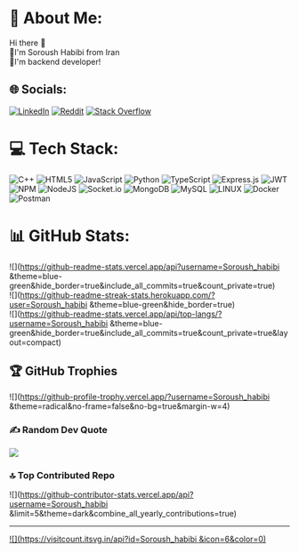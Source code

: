 # 💫 About Me:
Hi there 👋<br>🌱I'm Soroush Habibi from Iran<br>🔭I'm backend developer!


## 🌐 Socials:
[![LinkedIn](https://img.shields.io/badge/LinkedIn-%230077B5.svg?logo=linkedin&logoColor=white)](https://linkedin.com/in/soroush-habibi-611251137) [![Reddit](https://img.shields.io/badge/Reddit-%23FF4500.svg?logo=Reddit&logoColor=white)](https://reddit.com/user/Soroush_ha) [![Stack Overflow](https://img.shields.io/badge/-Stackoverflow-FE7A16?logo=stack-overflow&logoColor=white)](https://stackoverflow.com/users/7641742/soroush-habibi) 

# 💻 Tech Stack:
![C++](https://img.shields.io/badge/c++-%2300599C.svg?style=for-the-badge&logo=c%2B%2B&logoColor=white) ![HTML5](https://img.shields.io/badge/html5-%23E34F26.svg?style=for-the-badge&logo=html5&logoColor=white) ![JavaScript](https://img.shields.io/badge/javascript-%23323330.svg?style=for-the-badge&logo=javascript&logoColor=%23F7DF1E) ![Python](https://img.shields.io/badge/python-3670A0?style=for-the-badge&logo=python&logoColor=ffdd54) ![TypeScript](https://img.shields.io/badge/typescript-%23007ACC.svg?style=for-the-badge&logo=typescript&logoColor=white) ![Express.js](https://img.shields.io/badge/express.js-%23404d59.svg?style=for-the-badge&logo=express&logoColor=%2361DAFB) ![JWT](https://img.shields.io/badge/JWT-black?style=for-the-badge&logo=JSON%20web%20tokens) ![NPM](https://img.shields.io/badge/NPM-%23000000.svg?style=for-the-badge&logo=npm&logoColor=white) ![NodeJS](https://img.shields.io/badge/node.js-6DA55F?style=for-the-badge&logo=node.js&logoColor=white) ![Socket.io](https://img.shields.io/badge/Socket.io-black?style=for-the-badge&logo=socket.io&badgeColor=010101) ![MongoDB](https://img.shields.io/badge/MongoDB-%234ea94b.svg?style=for-the-badge&logo=mongodb&logoColor=white) ![MySQL](https://img.shields.io/badge/mysql-%2300f.svg?style=for-the-badge&logo=mysql&logoColor=white) ![LINUX](https://img.shields.io/badge/Linux-FCC624?style=for-the-badge&logo=linux&logoColor=black) ![Docker](https://img.shields.io/badge/docker-%230db7ed.svg?style=for-the-badge&logo=docker&logoColor=white) ![Postman](https://img.shields.io/badge/Postman-FF6C37?style=for-the-badge&logo=postman&logoColor=white)
# 📊 GitHub Stats:
![](https://github-readme-stats.vercel.app/api?username=Soroush_habibi &theme=blue-green&hide_border=true&include_all_commits=true&count_private=true)<br/>
![](https://github-readme-streak-stats.herokuapp.com/?user=Soroush_habibi &theme=blue-green&hide_border=true)<br/>
![](https://github-readme-stats.vercel.app/api/top-langs/?username=Soroush_habibi &theme=blue-green&hide_border=true&include_all_commits=true&count_private=true&layout=compact)

## 🏆 GitHub Trophies
![](https://github-profile-trophy.vercel.app/?username=Soroush_habibi &theme=radical&no-frame=false&no-bg=true&margin-w=4)

### ✍️ Random Dev Quote
![](https://quotes-github-readme.vercel.app/api?type=vetical&theme=merko)

### 🔝 Top Contributed Repo
![](https://github-contributor-stats.vercel.app/api?username=Soroush_habibi &limit=5&theme=dark&combine_all_yearly_contributions=true)

---
[![](https://visitcount.itsvg.in/api?id=Soroush_habibi &icon=6&color=0)](https://visitcount.itsvg.in)

<!-- Proudly created with GPRM ( https://gprm.itsvg.in ) -->
